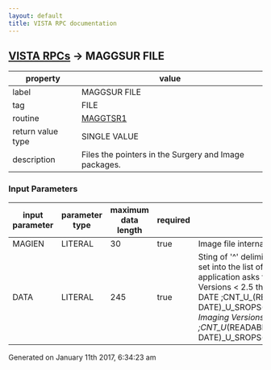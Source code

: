 ```yaml
---
layout: default
title: VISTA RPC documentation
---
```




## [VISTA RPCs](TableOfContent.md) &#8594; MAGGSUR FILE 

 property | value 
--- | --- 
 label | MAGGSUR FILE
 tag | FILE
 routine | [MAGGTSR1](http://code.osehra.org/dox/Routine_MAGGTSR1_source.html)
 return value type | SINGLE VALUE
 description | Files the pointers in the Surgery and Image packages.

### Input Parameters

| input parameter | parameter type | maximum data length | required | description | 
| --- | --- | --- | --- | --- | 
| MAGIEN | LITERAL | 30 | true | Image file internal number.  ^MAG(2005, | 
| DATA | LITERAL | 245 | true | Sting of '^' delimited pieces.it is the same data that is set into the list ofsurgery cases when image application asks for list of patients cases.        ; for Imaging Versions < 2.5 the data is        ; #     DATE             DESC      SRF(IEN   FM DATE        ;CNT_U_(READABLE DATE)_U_SROPS(1)_U_SROP_U_SRSDATE        ;        ; for Imaging Versions > 2.4, the data is different        ;CNT_U_(READABLE DATE)_U_SROPS(1)_U_IMAGECT_U_\|\_SROP_U_SRSDATE | 




Generated on January 11th 2017, 6:34:23 am